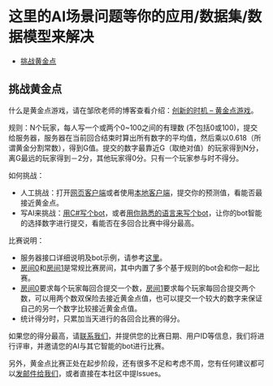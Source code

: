 # 这里的AI场景问题等你的应用/数据集/数据模型来解决

- [挑战黄金点](#挑战黄金点)

## 挑战黄金点

什么是黄金点游戏，请在邹欣老师的博客查看介绍：[创新的时机 – 黄金点游戏](https://blog.csdn.net/SoftwareTeacher/article/details/25794525)。

规则：N个玩家，每人写一个或两个0~100之间的有理数 (不包括0或100)，提交给服务器，服务器在当前回合结束时算出所有数字的平均值，然后乘以0.618（所谓黄金分割常数），得到G值。提交的数字最靠近G（取绝对值）的玩家得到N分，离G最远的玩家得到－2分，其他玩家得0分。只有一个玩家参与时不得分。

如何挑战：

* 人工挑战：打开[网页客户端](https://goldennumber.azurewebsites.net/)或者使用[本地客户端](../C-开发工具与环境/微软黄金点程序工具/OnlineGame/SampleClient)，提交你的预测值，看能否最接近黄金点。
* 写AI来挑战：[用C#写个bot](../C-开发工具与环境/微软黄金点程序工具/OnlineGame/BotDemo)，或者[用你熟悉的语言来写个bot](../C-开发工具与环境/微软黄金点程序工具/OnlineGame)，让你的bot智能的选择数字进行提交，看能否在多回合比赛中得分最高。

比赛说明：

* 服务器接口详细说明及bot示例，请参考[这里](../C-开发工具与环境/微软黄金点程序工具/OnlineGame)。
* [房间0](https://goldennumber.azurewebsites.net/main?roomid=0)和[房间1](https://goldennumber.azurewebsites.net/main?roomid=1)是常规比赛房间，其中内置了多个基于规则的bot会和你一起比赛。
* [房间0](https://goldennumber.azurewebsites.net/main?roomid=0)要求每个玩家每回合提交一个数，[房间1](https://goldennumber.azurewebsites.net/main?roomid=1)要求每个玩家每回合提交两个数，可以用两个数双保险去接近黄金点值，也可以提交一个较大的数字来保证自己的另一个数字比较接近黄金点值。
* 统计得分时，只累加当天进行的各回合比赛的得分。

如果您的得分最高，请[联系我们](mailto:msraeduhub@microsoft.com)，并提供您的比赛日期、用户ID等信息，我们将进行评审，并邀请您的AI与其它智能的bot进行比赛。

另外，黄金点比赛正处在起步阶段，还有很多不足和考虑不周，您有任何建议都可以[发邮件给我们](mailto:msraeduhub@microsoft.com)，或者直接在本社区中提Issues。